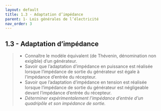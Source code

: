 ```yaml
---
layout: default
title: 1.3 - Adaptation d’impédance
parent: 1- Lois générales de l’électricité
nav_order: 3
---
```



## 1.3 - Adaptation d’impédance

> - Connaître le modèle équivalent (de Thévenin, dénomination non exigible) d’un générateur.
> - Savoir que l’adaptation d’impédance en puissance est réalisée lorsque l’impédance de sortie du générateur est égale à l’impédance d’entrée du récepteur.
> - Savoir que l’adaptation d’impédance en tension est réalisée lorsque l’impédance de sortie du générateur est négligeable devant l’impédance d’entrée du récepteur.
> - *Déterminer expérimentalement l’impédance d’entrée d’un quadripôle et son impédance de sortie.*